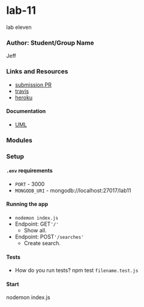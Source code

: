 # lab-11
lab eleven

### Author: Student/Group Name
Jeff

### Links and Resources
* [submission PR](https://github.com/JeffLawrence1/lab-11/pull/1)
* [travis](https://www.travis-ci.com/jeff-401-js/lab-11)
* [heroku](https://murmuring-sea-94133.herokuapp.com/)


#### Documentation
* [UML](https://photos.app.goo.gl/95muLQeJidEsYXRB8)

### Modules


### Setup
#### `.env` requirements
* `PORT` - 3000
* `MONGODB_URI` - mongodb://localhost:27017/lab11


#### Running the app
* `nodemon index.js`
* Endpoint: GET`'/'`
  * Show all.
* Endpoint: POST`'/searches'`
  * Create search.


  
#### Tests
* How do you run tests?
npm test `filename.test.js`

#### Start
nodemon index.js 
